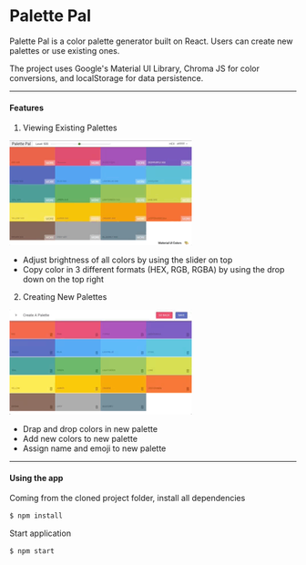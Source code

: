 # Palette Pal

Palette Pal is a color palette generator built on React. Users can create new palettes or use existing ones.

The project uses Google's Material UI Library, Chroma JS for color conversions, and localStorage for data persistence.
___
#### Features
1. Viewing Existing Palettes

![View Existing Palette](/public/viewPalette.gif)
  - Adjust brightness of all colors by using the slider on top
  - Copy color in 3 different formats (HEX, RGB, RGBA) by using the drop down on the top right

2. Creating New Palettes

![Create New Palette](/public/newPalette.gif)
  - Drap and drop colors in new palette
  - Add new colors to new palette
  - Assign name and emoji to new palette


___
#### Using the app
Coming from the cloned project folder, install all dependencies

```sh
$ npm install
```
Start application
```sh
$ npm start
```